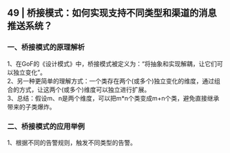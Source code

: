 ## 49 | 桥接模式：如何实现支持不同类型和渠道的消息推送系统？
### 一、桥接模式的原理解析
1、在GoF的《设计模式》中，桥接模式被定义为：“将抽象和实现解耦，让它们可以独立变化”。    
2、另一种更简单的理解方式：一个类存在两个(或多个)独立变化的维度，通过组合的方式，让这两个(或多个)维度可以独立进行扩展。    
3、总结：假设m、n是两个维度，可以把m*n个类变成m+n个类，避免直接继承带来的子类爆炸。

### 二、桥接模式的应用举例
1、根据不同的告警规则，触发不同类型的告警。   
 